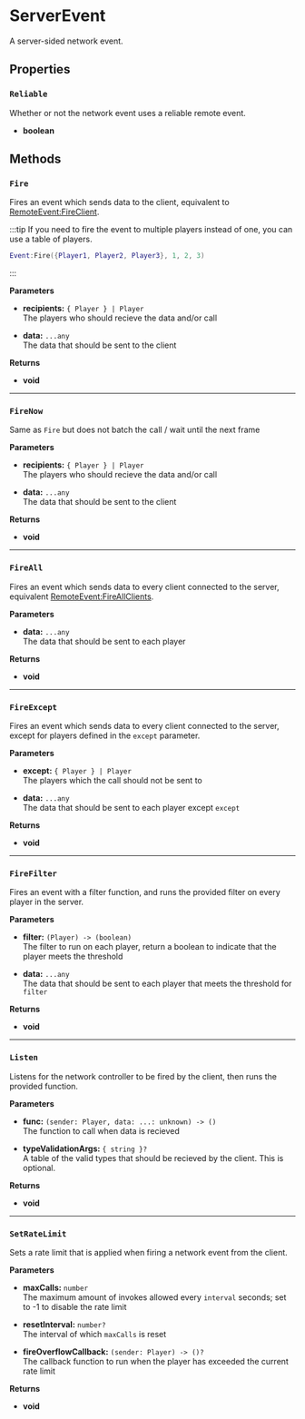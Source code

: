 # ServerEvent <Badge type="danger" text="server" />

A server-sided network event.

## Properties

### `Reliable` <Badge type="tip" text="read only" />

Whether or not the network event uses a reliable remote event.

* **boolean**

## Methods

### `Fire`

Fires an event which sends data to the client, equivalent to [RemoteEvent:FireClient](https://create.roblox.com/docs/reference/engine/classes/RemoteEvent#FireClient).

:::tip
If you need to fire the event to multiple players instead of one, you can use a table of players.

```lua
Event:Fire({Player1, Player2, Player3}, 1, 2, 3)
```
:::

**Parameters**

* **recipients:** `{ Player } | Player`\
The players who should recieve the data and/or call

* **data:** `...any`\
The data that should be sent to the client

**Returns**

* **void**

---

### `FireNow`

Same as `Fire` but does not batch the call / wait until the next frame

**Parameters**

* **recipients:** `{ Player } | Player`\
The players who should recieve the data and/or call

* **data:** `...any`\
The data that should be sent to the client

**Returns**

* **void**

---

### `FireAll`

Fires an event which sends data to every client connected to the server, equivalent [RemoteEvent:FireAllClients](https://create.roblox.com/docs/reference/engine/classes/RemoteEvent#FireAllClients).

**Parameters**

* **data:** `...any`\
The data that should be sent to each player

**Returns**

* **void**

---

### `FireExcept`

Fires an event which sends data to every client connected to the server, except for players defined in the `except` parameter.

**Parameters**

* **except:** `{ Player } | Player`\
The players which the call should not be sent to

* **data:** `...any`\
The data that should be sent to each player except `except`

**Returns**

* **void**

---

### `FireFilter`

Fires an event with a filter function, and runs the provided filter on every player in the server.

**Parameters**

* **filter:** `(Player) -> (boolean)`\
The filter to run on each player, return a boolean to indicate that the player meets the threshold

* **data:** `...any`\
The data that should be sent to each player that meets the threshold for `filter`

**Returns**

* **void**

---

### `Listen`

Listens for the network controller to be fired by the client, then runs the provided function.

**Parameters**

* **func:** `(sender: Player, data: ...: unknown) -> ()`\
The function to call when data is recieved

* **typeValidationArgs:** `{ string }?`\
A table of the valid types that should be recieved by the client. This is optional.

**Returns**

* **void**

---

### `SetRateLimit`

Sets a rate limit that is applied when firing a network event from the client.

**Parameters**

* **maxCalls:** `number`\
The maximum amount of invokes allowed every `interval` seconds; set to -1 to disable the rate limit

* **resetInterval:** `number?`\
The interval of which `maxCalls` is reset

* **fireOverflowCallback:** `(sender: Player) -> ()?`\
The callback function to run when the player has exceeded the current rate limit

**Returns**

* **void**